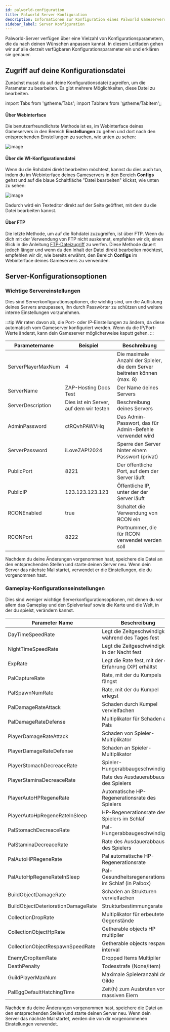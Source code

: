 ```yaml
---
id: palworld-configuration
title: Palworld Server-Konfiguration
description: Informationen zur Konfiguration eines Palworld Gameservers von ZAP-Hosting - ZAP-Hosting.com Dokumentation
sidebar_label: Server Konfiguration
---
```


Palworld-Server verfügen über eine Vielzahl von Konfigurationsparametern, die du nach deinen Wünschen anpassen kannst. In diesem Leitfaden gehen wir auf alle derzeit verfügbaren Konfigurationsparameter ein und erklären sie genauer.

## Zugriff auf deine Konfigurationsdatei

Zunächst musst du auf deine Konfigurationsdatei zugreifen, um die Parameter zu bearbeiten. Es gibt mehrere Möglichkeiten, diese Datei zu bearbeiten.

import Tabs from '@theme/Tabs';
import TabItem from '@theme/TabItem';;

<Tabs>
<TabItem value="settings" label="Über Webinterface" default>

#### Über Webinterface

Die benutzerfreundlichste Methode ist es, im Webinterface deines Gameservers in den Bereich **Einstellungen** zu gehen und dort nach den entsprechenden Einstellungen zu suchen, wie unten zu sehen:

![image](https://github.com/zaphosting/docs/assets/42719082/5e65fc4a-45ec-4696-8170-e7c6384dac8d)
</TabItem>

<TabItem value="configs" label="Über die WI-Konfigurationsdatei">

#### Über die WI-Konfigurationsdatei

Wenn du die Rohdatei direkt bearbeiten möchtest, kannst du dies auch tun, indem du im Webinterface deines Gameservers in den Bereich **Configs** gehst und auf die blaue Schaltfläche "Datei bearbeiten" klickst, wie unten zu sehen:

![image](https://github.com/zaphosting/docs/assets/42719082/53c8acad-7347-4c3e-85bf-5ae0ad423fc6)

Dadurch wird ein Texteditor direkt auf der Seite geöffnet, mit dem du die Datei bearbeiten kannst.
</TabItem>

<TabItem value="ftp" label="Via FTP">


#### Über FTP
Die letzte Methode, um auf die Rohdatei zuzugreifen, ist über FTP. Wenn du dich mit der Verwendung von FTP nicht auskennst, empfehlen wir dir, einen Blick in die Anleitung [FTP-Dateizugriff](gameserver-ftpaccess.md) zu werfen. Diese Methode dauert jedoch länger und wenn du den Inhalt der Datei direkt bearbeiten möchtest, empfehlen wir dir, wie bereits erwähnt, den Bereich **Configs** im Webinterface deines Gameservers zu verwenden.

</TabItem>
</Tabs>

## Server-Konfigurationsoptionen

### Wichtige Servereinstellungen

Dies sind Serverkonfigurationsoptionen, die wichtig sind, um die Auflistung deines Servers anzupassen, ihn durch Passwörter zu schützen und weitere interne Einstellungen vorzunehmen.

:::tip
Wir raten davon ab, die Port- oder IP-Einstellungen zu ändern, da diese automatisch vom Gameserver konfiguriert werden. Wenn du die IP/Port-Werte änderst, kann dein Gameserver möglicherweise kaputt gehen.
:::

| Parametername | Beispiel | Beschreibung |
| ------------------------------ | -------------------------------------- | ---------------------------------------------------------- | 
| ServerPlayerMaxNum | 4 | Die maximale Anzahl der Spieler, die dem Server beitreten können (max. 8) |
| ServerName | ZAP-Hosting Docs Test | Der Name deines Servers |
| ServerDescription | Dies ist ein Server, auf dem wir testen | Beschreibung deines Servers |
| AdminPassword | ctRQvhPAWVHq | Das Admin-Passwort, das für Admin-Befehle verwendet wird |
| ServerPassword | iLoveZAP!2024 | Sperre den Server hinter einem Passwort (privat) |
| PublicPort | 8221 | Der öffentliche Port, auf dem der Server läuft |
| PublicIP | 123.123.123.123 | Öffentliche IP, unter der der Server läuft |
| RCONEnabled | true | Schaltet die Verwendung von RCON ein |
| RCONPort | 8222 | Portnummer, die für RCON verwendet werden soll |

Nachdem du deine Änderungen vorgenommen hast, speichere die Datei an den entsprechenden Stellen und starte deinen Server neu. Wenn dein Server das nächste Mal startet, verwendet er die Einstellungen, die du vorgenommen hast.

### Gameplay-Konfigurationseinstellungen

Dies sind weniger wichtige Serverkonfigurationsoptionen, mit denen du vor allem das Gameplay und den Spielverlauf sowie die Karte und die Welt, in der du spielst, verändern kannst.

| Parameter Name | Beschreibung | 
| ---------------------------------- | ------------------------------------------------ | 
| DayTimeSpeedRate | Legt die Zeitgeschwindigkeit während des Tages fest |
| NightTimeSpeedRate | Legt die Zeitgeschwindigkeit in der Nacht fest |
| ExpRate | Legt die Rate fest, mit der du Erfahrung (XP) erhältst |
| PalCaptureRate | Rate, mit der du Kumpels fängst |
| PalSpawnNumRate | Rate, mit der du Kumpel erlegst |
| PalDamageRateAttack | Schaden durch Kumpel vervielfachen |
| PalDamageRateDefense | Multiplikator für Schaden an Pals |
| PlayerDamageRateAttack | Schaden von Spieler-Multiplikator |
| PlayerDamageRateDefense | Schaden an Spieler-Multiplikator |
| PlayerStomachDecreaceRate | Spieler-Hungerabbaugeschwindigkeit |
| PlayerStaminaDecreaceRate | Rate des Ausdauerabbaus des Spielers |
| PlayerAutoHPRegeneRate | Automatische HP-Regenerationsrate des Spielers |
| PlayerAutoHpRegeneRateInSleep | HP-Regenerationsrate des Spielers im Schlaf |
| PalStomachDecreaceRate | Pal-Hungerabbaugeschwindigkeit |
| PalStaminaDecreaceRate | Rate des Ausdauerabbaus des Spielers |
| PalAutoHPRegeneRate | Pal automatische HP-Regenerationsrate |
| PalAutoHpRegeneRateInSleep | Pal-Gesundheitsregenerationsrate im Schlaf (in Palbox) |
| BuildObjectDamageRate | Schaden an Strukturen vervielfachen |
| BuildObjectDeteriorationDamageRate | Strukturbestimmungsrate |
| CollectionDropRate | Multiplikator für erbeutete Gegenstände |
| CollectionObjectHpRate | Getherable objects HP multipiler |
| CollectionObjectRespawnSpeedRate | Getherable objects respawn interval |
| EnemyDropItemRate | Dropped Items Multipiler |
| DeathPenalty | Todesstrafe (None/Item) |
| GuildPlayerMaxNum | Maximale Spieleranzahl der Gilde |
| PalEggDefaultHatchingTime | Zeit(h) zum Ausbrüten von massiven Eiern |

Nachdem du deine Änderungen vorgenommen hast, speichere die Datei an den entsprechenden Stellen und starte deinen Server neu. Wenn dein Server das nächste Mal startet, werden die von dir vorgenommenen Einstellungen verwendet.